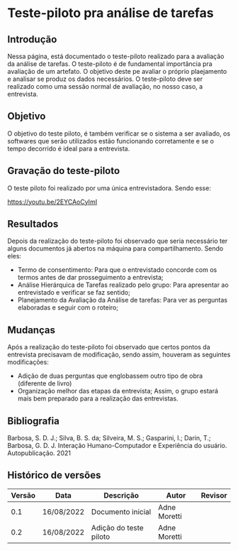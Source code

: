 # Teste-piloto pra análise de tarefas
## Introdução
Nessa página, está documentado o teste-piloto realizado para a avaliação da análise de tarefas.
O teste-piloto é de fundamental importância pra avaliação de um artefato. O objetivo deste pe avaliar o próprio plaejamento e analisar se produz os dados necessários. O teste-piloto deve ser realizado como uma sessão normal de avaliação, no nosso caso, a entrevista. 

## Objetivo
O objetivo do teste piloto, é também verificar se o sistema a ser avaliado, os softwares que serão utilizados estão funcionando corretamente e se o tempo decorrido é ideal para a entrevista.

## Gravação do teste-piloto
O teste piloto foi realizado por uma única entrevistadora. Sendo esse: 

https://youtu.be/2EYCAoCyImI

## Resultados

Depois da realização do teste-piloto foi observado que seria necessário ter alguns documentos já abertos na máquina para compartilhamento. Sendo eles:
- Termo de consentimento: Para que o entrevistado concorde com os termos antes de dar prosseguimento a entrevista;
- Análise Hierárquica de Tarefas realizado pelo grupo: Para apresentar ao entrevistado e verificar se faz sentido;
- Planejamento da Avaliação da Análise de tarefas: Para ver as perguntas elaboradas e seguir com o roteiro;

## Mudanças

Após a realização do teste-piloto foi observado que certos pontos da entrevista precisavam de modificação, sendo assim, houveram as seguintes modificações:
- Adição de duas perguntas que englobassem outro tipo de obra (diferente de livro)
- Organização melhor das etapas da entrevista;
Assim, o grupo estará mais bem preparado para a realização das entrevistas.

## Bibliografia

Barbosa, S. D. J.; Silva, B. S. da; Silveira, M. S.; Gasparini, I.; Darin, T.; Barbosa, G. D. J. Interação Humano-Computador e Experiência do usuário. Autopublicação. 2021

## Histórico de versões

| Versão | Data       | Descrição                                 | Autor        | Revisor   |
| ------ | ---------- | ----------------------------------------- | ------------ | --------- |
| 0.1    | 16/08/2022 | Documento inicial                         | Adne Moretti |  |
| 0.2    | 16/08/2022 | Adição do teste piloto                         | Adne Moretti |  |
